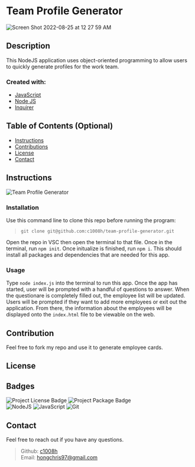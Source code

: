 # Team Profile Generator
![Screen Shot 2022-08-25 at 12 27 59 AM](https://user-images.githubusercontent.com/102135325/186603475-d6f96eea-33af-4e9d-8d66-8ce33d070428.png)

## Description
This NodeJS application uses object-oriented programming to allow users to quickly generate profiles for the work team.
### Created with:
- <a href='https://javascript.info/'>JavaScript</a>
- <a href='https://nodejs.org/en/'>Node JS</a>
- <a href='https://www.npmjs.com/package/inquirer'>Inquirer</a>


## Table of Contents (Optional)
- [Instructions](#instructions)
- [Contributions](#contributions)
- [License](#license)
- [Contact](#contact)


## Instructions
![Team Profile Generator](https://user-images.githubusercontent.com/102135325/186603401-b353324b-94cd-47c5-8e61-293dce555fea.gif)

### Installation
Use this command line to clone this repo before running the program:

>`git clone git@github.com:c1008h/team-profile-generator.git`

Open the repo in VSC then open the terminal to that file. Once in the terminal, run `npm init`. Once initualize is finished, run `npm i`. This should install all packages and dependencies that are needed for this app.
### Usage
Type `node index.js` into the terminal to run this app. Once the app has started, user will be prompted with a handful of questions to answer. When the questionare is completely filled out, the employee list will be updated. Users will be prompted if they want to add more employees or exit out the application. From there, the information about the employees will be displayed onto the `index.html` file to be viewable on the web. 

## Contribution
Feel free to fork my repo and use it to generate employee cards. 

## License

## Badges
![Project License Badge](https://img.shields.io/badge/license-GNU-brightgreen) ![Project Package Badge](https://img.shields.io/badge/package-Inquirer-informational) 
  <br>
![NodeJS](https://img.shields.io/badge/node.js-6DA55F?style=for-the-badge&logo=node.js&logoColor=white) ![JavaScript](https://img.shields.io/badge/javascript-%23323330.svg?style=for-the-badge&logo=javascript&logoColor=%23F7DF1E) ![Git](https://img.shields.io/badge/git-%23F05033.svg?style=for-the-badge&logo=git&logoColor=white)

## Contact
Feel free to reach out if you have any questions.
> Github: <a href='https://github.com/c1008h'>c1008h</a>
> <br>
> Email: <a href='mailto:hongchris97@gmail.com'>hongchris97@gmail.com</a>

